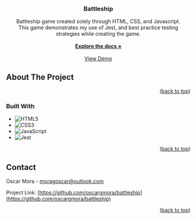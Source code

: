 <!-- Improved compatibility of back to top link: See: https://github.com/othneildrew/Best-README-Template/pull/73 -->
<a name="readme-top"></a>
<!--
*** Thanks for checking out the Best-README-Template. If you have a suggestion
*** that would make this better, please fork the repo and create a pull request
*** or simply open an issue with the tag "enhancement".
*** Don't forget to give the project a star!
*** Thanks again! Now go create something AMAZING! :D
-->

<h3 align="center">Battleship</h3>

  <p align="center">
    Battleship game created solely through HTML, CSS, and Javascript.
    <br />
    This game demonstrates my use of Jest, and best practice testing strategies while creating the game.
    <br />
    <br />
    <a href="https://github.com/oscargmora/battleship"><strong>Explore the docs »</strong></a>
    <br />
    <br />
    <a href="https://oscargmora.github.io/battleship/">View Demo</a>
  </p>
</div>


<!-- ABOUT THE PROJECT -->
## About The Project

<!-- [![Product Name Screen Shot][product-screenshot]](https://example.com) -->


<p align="right">(<a href="#readme-top">back to top</a>)</p>



### Built With

* ![HTML5](https://img.shields.io/badge/HTML5%20-%23E34F26.svg?style=for-the-badge&logo=html5&logoColor=white)
* ![CSS3](https://img.shields.io/badge/CSS%20-%231572B6.svg?style=for-the-badge&logo=css3&logoColor=white)
* ![JavaScript](https://img.shields.io/badge/JavaScript%20-%23F7DF1E.svg?style=for-the-badge&logo=javascript&logoColor=black)
* ![Jest](https://img.shields.io/badge/Jest%20-%2396727c.svg?style=for-the-badge&logo=jest&logoColor=white)

<p align="right">(<a href="#readme-top">back to top</a>)</p>

<!-- CONTACT -->
## Contact

Oscar Mora - moragoscar@outlook.com

Project Link: [https://github.com/oscargmora/battleship](https://github.com/oscargmora/battleship)

<p align="right">(<a href="#readme-top">back to top</a>)</p>
